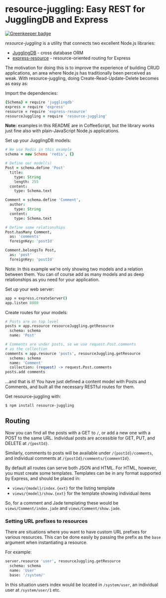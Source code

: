 resource-juggling: Easy REST for JugglingDB and Express
=======================================================

[![Greenkeeper badge](https://badges.greenkeeper.io/bergie/resource-juggling.svg)](https://greenkeeper.io/)

*resource-juggling* is a utility that connects two excellent Node.js libraries:

* [JugglingDB](https://github.com/1602/jugglingdb) - cross database ORM
* [express-resource](https://github.com/visionmedia/express-resource) - resource-oriented routing for Express

The motivation for doing this is to improve the experience of building CRUD applications, an area where Node.js has traditionally been perceived as weak. With resource-juggling, doing Create-Read-Update-Delete becomes as easy as:

Import the dependencies:

```coffeescript
{Schema} = require 'jugglingdb'
express = require 'express'
resource = require 'express-resource'
resourceJuggling = require 'resource-juggling'
```

**Note:** examples in this README are in CoffeeScript, but the library works just fine also with plain-JavaScript Node.js applications.

Set up your JugglingDB models:

```coffeescript
# We use Redis in this example
schema = new Schema 'redis', {}

# Define our model(s)
Post = schema.define 'Post'
  title:
    type: String
    length: 255
  content:
    type: Schema.text

Comment = schema.define 'Comment',
  author:
    type: String
  content:
    type: Schema.text

# Define some relationships
Post.hasMany Comment,
  as: 'comments'
  foreignKey: 'postId'

Comment.belongsTo Post,
  as: 'post'
  foreignKey: 'postId'
```

Note: In this example we're only showing two models and a relation between them. You can of course add as many models and as deep relationships as you need for your application.

Set up your web server:

```coffeescript
app = express.createServer()
app.listen 8080
```

Create routes for your models:

```coffeescript
# Posts are on top level
posts = app.resource resourceJuggling.getResource
  schema: schema
  name: 'Post'

# Comments are under posts, so we use request.Post.comments
# as the collection
comments = app.resource 'posts', resourceJuggling.getResource
  schema: schema
  name: 'Comment'
  collection: (request) -> request.Post.comments
posts.add comments
```

...and that is it! You have just defined a content model with Posts and Comments, and built all the necessary RESTful routes for them.

Get resource-juggling with:

    $ npm install resource-juggling

## Routing

Now you can find all the posts with a GET to `/`, or add a new one with a POST to the same URL. Individual posts are accessible for GET, PUT, and DELETE at `/{postId}`.

Similarly, comments to posts will be available under `/{postId}/comments`, and individual comments at `/{postId}/comments/{commentId}`.

By default all routes can serve both JSON and HTML. For HTML, however, you must create some templates. Templates can be in any format supported by Express, and should be placed in:

* `views/{model}/index.{ext}` for the listing template
* `views/{model}/show.{ext}` for the template showing individual items

So, for a comment and Jade templating these would be `views/Comment/index.jade` and `views/Comment/show.jade`.

### Setting URL prefixes to resources

There are situations where you want to have custom URL prefixes for various resources. This can be done easily by passing the prefix as the `base` argument when instantiating a resource.

For example:

```coffeescript
server.resource 'user', resourceJuggling.getResource
  schema: schema
  name: 'User'
  base: '/system/'
```

In this situation users index would be located in `/system/user`, an individual user at `/system/user/1` etc.
